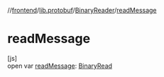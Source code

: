 //[frontend](../../../index.md)/[lib.protobuf](../index.md)/[BinaryReader](index.md)/[readMessage](read-message.md)

# readMessage

[js]\
open var [readMessage](read-message.md): [BinaryRead](../index.md#-912733953%2FClasslikes%2F2039821458)
